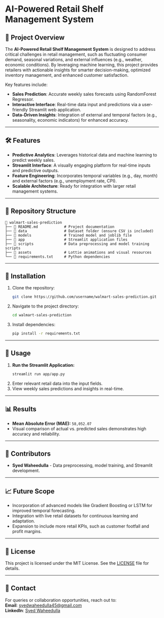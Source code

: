 # AI-Powered Retail Shelf Management System  

## 🚀 Project Overview  
The **AI-Powered Retail Shelf Management System** is designed to address critical challenges in retail management, such as fluctuating consumer demand, seasonal variations, and external influences (e.g., weather, economic conditions). By leveraging machine learning, this project provides retailers with actionable insights for smarter decision-making, optimized inventory management, and enhanced customer satisfaction.  

Key features include:  
- **Sales Prediction**: Accurate weekly sales forecasts using RandomForest Regressor.  
- **Interactive Interface**: Real-time data input and predictions via a user-friendly Streamlit web application.  
- **Data-Driven Insights**: Integration of external and temporal factors (e.g., seasonality, economic indicators) for enhanced accuracy.  

---

## 🛠️ Features  
- **Predictive Analytics**: Leverages historical data and machine learning to predict weekly sales.  
- **Streamlit Interface**: A visually engaging platform for real-time inputs and predictive outputs.  
- **Feature Engineering**: Incorporates temporal variables (e.g., day, month) and external factors (e.g., unemployment rate, CPI).  
- **Scalable Architecture**: Ready for integration with larger retail management systems.  

---

## 📁 Repository Structure  
```plaintext  
📂 walmart-sales-prediction  
├── 📄 README.md            # Project documentation  
├── 📂 data                 # Dataset folder (ensure CSV is included)  
├── 📂 models               # Trained model and joblib file  
├── 📂 app                  # Streamlit application files  
├── 📂 scripts              # Data preprocessing and model training scripts  
├── 📂 assets               # Lottie animations and visual resources  
└── 📄 requirements.txt     # Python dependencies  
```  

---

## 🔧 Installation  
1. Clone the repository:  
   ```bash  
   git clone https://github.com/username/walmart-sales-prediction.git  
   ```  
2. Navigate to the project directory:  
   ```bash  
   cd walmart-sales-prediction  
   ```  
3. Install dependencies:  
   ```bash  
   pip install -r requirements.txt  
   ```  

---

## 🚀 Usage  
1. **Run the Streamlit Application:**  
   ```bash  
   streamlit run app/app.py  
   ```  
2. Enter relevant retail data into the input fields.  
3. View weekly sales predictions and insights in real-time.  

---

## 📊 Results  
- **Mean Absolute Error (MAE):** `58,052.07`  
- Visual comparison of actual vs. predicted sales demonstrates high accuracy and reliability.  

---

## 🤝 Contributors  
- **Syed Waheedulla** - Data preprocessing, model training, and Streamlit development.  

---

## 📈 Future Scope  
- Incorporation of advanced models like Gradient Boosting or LSTM for improved temporal forecasting.  
- Integration with live retail datasets for continuous learning and adaptation.  
- Expansion to include more retail KPIs, such as customer footfall and profit margins.  

---  

## 📜 License  
This project is licensed under the MIT License. See the [LICENSE](LICENSE) file for details.  

---  

## 📧 Contact  
For queries or collaboration opportunities, reach out to:  
**Email**: syedwaheedulla45@gmail.com  
**LinkedIn**: [Syed Waheedulla](https://www.linkedin.com/in/syedwaheedulla/)  

